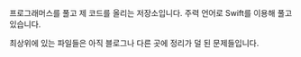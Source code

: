 프로그래머스를 풀고 제 코드를 올리는 저장소입니다.
주력 언어로 Swift를 이용해 풀고 있습니다.

최상위에 있는 파일들은 아직 블로그나 다른 곳에 정리가 덜 된 문제들입니다.
